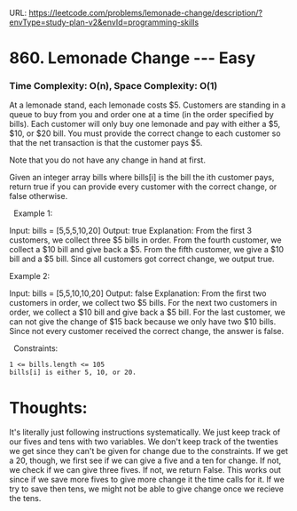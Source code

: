 URL: https://leetcode.com/problems/lemonade-change/description/?envType=study-plan-v2&envId=programming-skills

# 860. Lemonade Change --- Easy

### Time Complexity: O(n), Space Complexity: O(1)

At a lemonade stand, each lemonade costs $5. Customers are standing in a queue to buy from you and order one at a time (in the order specified by bills). Each customer will only buy one lemonade and pay with either a $5, $10, or $20 bill. You must provide the correct change to each customer so that the net transaction is that the customer pays $5.

Note that you do not have any change in hand at first.

Given an integer array bills where bills[i] is the bill the ith customer pays, return true if you can provide every customer with the correct change, or false otherwise.

 
Example 1:

Input: bills = [5,5,5,10,20]
Output: true
Explanation: 
From the first 3 customers, we collect three $5 bills in order.
From the fourth customer, we collect a $10 bill and give back a $5.
From the fifth customer, we give a $10 bill and a $5 bill.
Since all customers got correct change, we output true.

Example 2:

Input: bills = [5,5,10,10,20]
Output: false
Explanation: 
From the first two customers in order, we collect two $5 bills.
For the next two customers in order, we collect a $10 bill and give back a $5 bill.
For the last customer, we can not give the change of $15 back because we only have two $10 bills.
Since not every customer received the correct change, the answer is false.

 
Constraints:

	1 <= bills.length <= 105
	bills[i] is either 5, 10, or 20.

# Thoughts:
It's literally just following instructions systematically. We just keep track of our fives and tens with two variables. We don't keep track of the twenties we get since they can't be given for change due to the constraints. If we get a 20, 
though, we first see if we can give a five and a ten for change. If not, we check if we can give three fives. If not, we return False. This works out since if we save more fives to give more change it the time calls for it. If we try to save 
then tens, we might not be able to give change once we recieve the tens.
